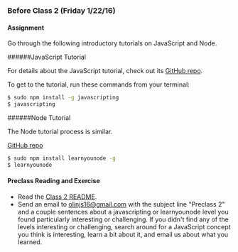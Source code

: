 ### Before Class 2 (Friday 1/22/16)
#### Assignment
Go through the following introductory tutorials on JavaScript and Node.

######JavaScript Tutorial

For details about the JavaScript tutorial, check out its [GitHub repo](https://github.com/sethvincent/javascripting).

To get to the tutorial, run these commands from your terminal:
```sh
$ sudo npm install -g javascripting
$ javascripting
```

######Node Tutorial

The Node tutorial process is similar.

[GitHub repo](https://github.com/rvagg/learnyounode)

```sh
$ sudo npm install learnyounode -g
$ learnyounode
```


#### Preclass Reading and Exercise
- Read the [Class 2 README](https://github.com/olinjs/olinjs/blob/master/lessons/02-javascript).
- Send an email to [olinjs16@gmail.com](olinjs16@gmail.com) with the subject line "Preclass 2" and a couple sentences about a javascripting or learnyounode level you found particularly interesting or challenging. If you didn't find any of the levels interesting or challenging, search around for a JavaScript concept you think is interesting, learn a bit about it, and email us about what you learned.
